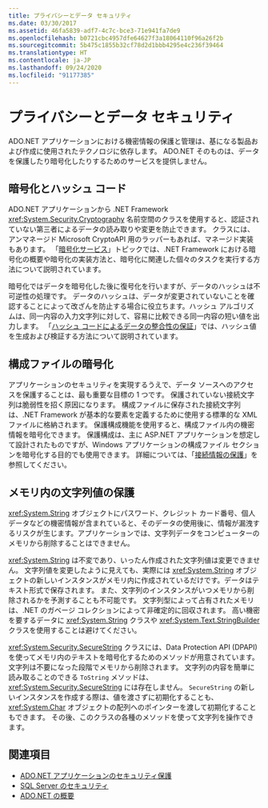 ```yaml
---
title: プライバシーとデータ セキュリティ
ms.date: 03/30/2017
ms.assetid: 46fa5839-adf7-4c7c-bce3-71e941fa7de9
ms.openlocfilehash: b0721cbc4957dfe64627f3a18064110f96a26f2b
ms.sourcegitcommit: 5b475c1855b32cf78d2d1bbb4295e4c236f39464
ms.translationtype: HT
ms.contentlocale: ja-JP
ms.lasthandoff: 09/24/2020
ms.locfileid: "91177385"
---
```

# <a name="privacy-and-data-security"></a>プライバシーとデータ セキュリティ

ADO.NET アプリケーションにおける機密情報の保護と管理は、基になる製品および作成に使用されたテクノロジに依存します。 ADO.NET そのものは、データを保護したり暗号化したりするためのサービスを提供しません。  
  
## <a name="cryptography-and-hash-codes"></a>暗号化とハッシュ コード  

 ADO.NET アプリケーションから .NET Framework <xref:System.Security.Cryptography> 名前空間のクラスを使用すると、認証されていない第三者によるデータの読み取りや変更を防止できます。 クラスには、アンマネージド Microsoft CryptoAPI 用のラッパーもあれば、マネージド実装もあります。 「[暗号化サービス](../../../standard/security/cryptographic-services.md)」トピックでは、.NET Framework における暗号化の概要や暗号化の実装方法と、暗号化に関連した個々のタスクを実行する方法について説明されています。  
  
 暗号化ではデータを暗号化した後に復号化を行いますが、データのハッシュは不可逆性の処理です。 データのハッシュは、データが変更されていないことを確認することによって改ざんを防止する場合に役立ちます。ハッシュ アルゴリズムは、同一内容の入力文字列に対して、容易に比較できる同一内容の短い値を出力します。 「[ハッシュ コードによるデータの整合性の保証](../../../standard/security/ensuring-data-integrity-with-hash-codes.md)」では、ハッシュ値を生成および検証する方法について説明されています。  
  
## <a name="encrypting-configuration-files"></a>構成ファイルの暗号化  

 アプリケーションのセキュリティを実現するうえで、データ ソースへのアクセスを保護することは、最も重要な目標の 1 つです。 保護されていない接続文字列は脆弱性を招く原因になります。 構成ファイルに保存された接続文字列は、.NET Framework が基本的な要素を定義するために使用する標準的な XML ファイルに格納されます。 保護構成機能を使用すると、構成ファイル内の機密情報を暗号化できます。 保護構成は、主に ASP.NET アプリケーションを想定して設計されたものですが、Windows アプリケーションの構成ファイル セクションを暗号化する目的でも使用できます。 詳細については、「[接続情報の保護](protecting-connection-information.md)」を参照してください。  
  
## <a name="securing-string-values-in-memory"></a>メモリ内の文字列値の保護  

 <xref:System.String> オブジェクトにパスワード、クレジット カード番号、個人データなどの機密情報が含まれていると、そのデータの使用後に、情報が漏洩するリスクが生じます。アプリケーションでは、文字列データをコンピューターのメモリから削除することはできません。  
  
 <xref:System.String> は不変であり、いったん作成された文字列値は変更できません。 文字列値を変更したように見えても、実際には <xref:System.String> オブジェクトの新しいインスタンスがメモリ内に作成されているだけです。データはテキスト形式で保存されます。 また、文字列のインスタンスがいつメモリから削除されるかを予測することも不可能です。 文字列型によって占有されたメモリは、.NET のガベージ コレクションによって非確定的に回収されます。 高い機密を要するデータに <xref:System.String> クラスや <xref:System.Text.StringBuilder> クラスを使用することは避けてください。  
  
 <xref:System.Security.SecureString> クラスには、Data Protection API (DPAPI) を使ってメモリ内のテキストを暗号化するためのメソッドが用意されています。 文字列は不要になった段階でメモリから削除されます。 文字列の内容を簡単に読み取ることのできる `ToString` メソッドは、<xref:System.Security.SecureString> には存在しません。 `SecureString` の新しいインスタンスを作成する際は、値を渡さずに初期化することも、<xref:System.Char> オブジェクトの配列へのポインターを渡して初期化することもできます。 その後、このクラスの各種のメソッドを使って文字列を操作できます。
  
## <a name="see-also"></a>関連項目

- [ADO.NET アプリケーションのセキュリティ保護](securing-ado-net-applications.md)
- [SQL Server のセキュリティ](./sql/sql-server-security.md)
- [ADO.NET の概要](ado-net-overview.md)
